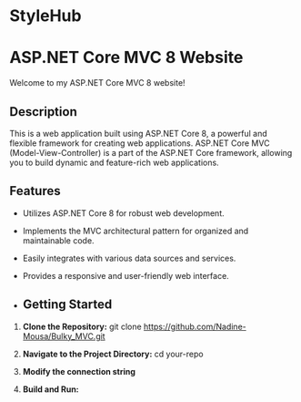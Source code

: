 # StyleHub
# ASP.NET Core MVC 8 Website

Welcome to my ASP.NET Core MVC 8 website!

## Description

This is a web application built using ASP.NET Core 8, a powerful and flexible framework for creating web applications. ASP.NET Core MVC (Model-View-Controller) is a part of the ASP.NET Core framework, allowing you to build dynamic and feature-rich web applications.

## Features

- Utilizes ASP.NET Core 8 for robust web development.
- Implements the MVC architectural pattern for organized and maintainable code.
- Easily integrates with various data sources and services.
- Provides a responsive and user-friendly web interface.

- ## Getting Started

1. **Clone the Repository:**
   git clone https://github.com/Nadine-Mousa/Bulky_MVC.git

2. **Navigate to the Project Directory:**
   cd your-repo
3. **Modify the connection string**

4. **Build and Run:**


